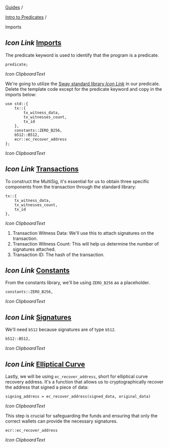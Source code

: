 [Guides](https://docs.fuel.network/guides/) /

[Intro to Predicates](https://docs.fuel.network/guides/intro-to-predicates/) /

Imports

## _Icon Link_ [Imports](https://docs.fuel.network/guides/intro-to-predicates/imports/\#imports)

The predicate keyword is used to identify that the program is a predicate.

```fuel_Box fuel_Box-idXKMmm-css
predicate;
```

_Icon ClipboardText_

We're going to utilize the [Sway standard library _Icon Link_](https://github.com/FuelLabs/sway/tree/v0.67.0/sway-lib-std) in our predicate. Delete the template code except for the predicate keyword and copy in the imports below:

```fuel_Box fuel_Box-idXKMmm-css
use std::{
    tx::{
        tx_witness_data,
        tx_witnesses_count,
        tx_id
    },
    constants::ZERO_B256,
    b512::B512,
    ecr::ec_recover_address
};
```

_Icon ClipboardText_

## _Icon Link_ [Transactions](https://docs.fuel.network/guides/intro-to-predicates/imports/\#transactions)

To construct the MultiSig, it's essential for us to obtain three specific components from the transaction through the standard library:

```fuel_Box fuel_Box-idXKMmm-css
tx::{
    tx_witness_data,
    tx_witnesses_count,
    tx_id
},
```

_Icon ClipboardText_

1. Transaction Witness Data: We'll use this to attach signatures on the transaction.
2. Transaction Witness Count: This will help us determine the number of signatures attached.
3. Transaction ID: The hash of the transaction.

## _Icon Link_ [Constants](https://docs.fuel.network/guides/intro-to-predicates/imports/\#constants)

From the constants library, we'll be using `ZERO_B256` as a placeholder.

```fuel_Box fuel_Box-idXKMmm-css
constants::ZERO_B256,
```

_Icon ClipboardText_

## _Icon Link_ [Signatures](https://docs.fuel.network/guides/intro-to-predicates/imports/\#signatures)

We'll need `b512` because signatures are of type `b512`.

```fuel_Box fuel_Box-idXKMmm-css
b512::B512,
```

_Icon ClipboardText_

## _Icon Link_ [Elliptical Curve](https://docs.fuel.network/guides/intro-to-predicates/imports/\#elliptical-curve)

Lastly, we will be using `ec_recover_address`, short for elliptical curve recovery address. It's a function that allows us to cryptographically recover the address that signed a piece of data:

```fuel_Box fuel_Box-idXKMmm-css
signing_address = ec_recover_address(signed_data, original_data)
```

_Icon ClipboardText_

This step is crucial for safeguarding the funds and ensuring that only the correct wallets can provide the necessary signatures.

```fuel_Box fuel_Box-idXKMmm-css
ecr::ec_recover_address
```

_Icon ClipboardText_